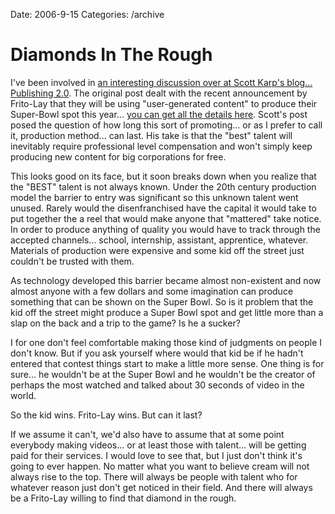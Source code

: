 Date: 2006-9-15
Categories: /archive

# Diamonds In The Rough

I've been involved in <a href="http://publishing2.com/2006/09/14/are-users-who-generate-content-receiving-equal-pay-for-equal-work/">an interesting discussion over at Scott Karp's blog... Publishing 2.0</a>.  The original post dealt with the recent announcement by Frito-Lay that they will be using "user-generated content" to produce their Super-Bowl spot this year... <a href="http://www.usatoday.com/money/advertising/2006-09-14-frito-lay-ad-usat_x.htm">you can get all the details here</a>.  Scott's post posed the question of how long this sort of promoting... or as I prefer  to call it, production method... can last.  His take is that the "best" talent will inevitably require professional level compensation and won't simply keep producing new content for big corporations for free.

This looks good on its face, but it soon breaks down when you realize that the "BEST" talent is not always known.  Under the 20th century production model the barrier to entry was significant so this unknown talent went unused.  Rarely would the disenfranchised have the capital it would take to put together the a reel that would make anyone that "mattered" take notice.  In order to produce anything of quality you would have to track through the accepted channels... school, internship, assistant, apprentice, whatever.  Materials of production were expensive and some kid off the street just couldn't be trusted with them.

As technology developed this barrier became almost non-existent and now almost anyone with a few dollars and some imagination can produce something that can be shown on the Super Bowl.  So is it problem that the kid off the street might produce a Super Bowl spot and get little more than a slap on the back and a trip to the game?  Is he a sucker?

I for one don't feel comfortable making those kind of judgments on people I don't know.  But if you ask yourself where would that kid be if he hadn't entered that contest things start to make a little more sense.  One thing is for sure... he wouldn't be at the Super Bowl and he wouldn't be the creator of perhaps the most watched and talked about 30 seconds of video in the world.

So the kid wins.  Frito-Lay wins. But can it last?

If we assume it can't, we'd also have to assume that at some point everybody making videos... or at least those with talent... will be getting paid for their services. I would love to see that, but I just don't think it's going to ever happen.  No matter what you want to believe cream will not always rise to the top.  There will always be people with talent who for whatever reason just don't get noticed in their field.  And there will always be a Frito-Lay willing to find that diamond in the rough.
